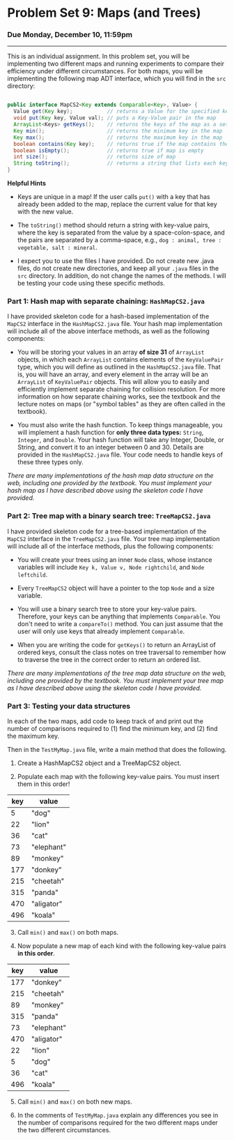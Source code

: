 # Problem Set 9: Maps (and Trees)

### Due Monday, December 10, 11:59pm

---

This is an individual assignment. In this problem set, you will be implementing two different maps and running experiments to compare their efficiency under different circumstances. For both maps, you will be implementing the following map ADT interface, which you will find in the `src` directory:

``` java

public interface MapCS2<Key extends Comparable<Key>, Value> { 
  Value get(Key key);           // returns a Value for the specified key
  void put(Key key, Value val); // puts a Key-Value pair in the map
  ArrayList<Keys> getKeys();    // returns the keys of the map as a set
  Key min();                    // returns the minimum key in the map
  Key max();                    // returns the maximum key in the map
  boolean contains(Key key);    // returns true if the map contains the key
  boolean isEmpty();            // returns true if map is empty
  int size();                   // returns size of map
  String toString();            // returns a string that lists each key-value pair, one per line
}

```

**Helpful Hints**

* Keys are unique in a map! If the user calls `put()` with a key that has already been added to the map, replace the current value for that key with the new value.

* The `toString()` method should return a string with key-value pairs, where the key is separated from the value by a space-colon-space, and the pairs are separated by a comma-space, e.g., ``dog : animal, tree : vegetable, salt : mineral``.

* I expect you to use the files I have provided. Do not create new .java files, do not create new directories, and keep all your `.java` files in the `src` directory. In addition, do not change the names of the methods. I will be testing your code using these specific methods.


### Part 1: Hash map with separate chaining: `HashMapCS2.java`
I have provided skeleton code for a hash-based implementation of the `MapCS2` interface in the `HashMapCS2.java` file. Your hash map implementation will include all of the above interface methods, as well as the following components:

* You will be storing your values in an array **of size 31** of `ArrayList` objects, in which each `ArrayList` contains elements of the `KeyValuePair` type, which you will define as outlined in the `HashMapCS2.java` file. That is, you will have an array, and every element in the array will be an `ArrayList` of `KeyValuePair` objects. This will allow you to easily and efficiently implement separate chaining for collision resolution. For more information on how separate chaining works, see the textbook and the lecture notes on maps (or "symbol tables" as they are often called in the textbook).

* You must also write the hash function. To keep things manageable, you will implement a hash function for **only three data types:** `String`, `Integer`, and `Double`. Your hash function will take any Integer, Double, or String, and convert it to an integer between 0 and 30. Details are provided in the `HashMapCS2.java` file. Your code needs to handle keys of these three types only.

*There are many implementations of the hash map data structure on the web, including one provided by the textbook. You must implement your hash map as I have described above using the skeleton code I have provided.*


### Part 2: Tree map with a binary search tree: `TreeMapCS2.java`
I have provided skeleton code for a tree-based implementation of the `MapCS2` interface in the `TreeMapCS2.java` file. Your tree map implementation will include all of the interface methods, plus the following components:

* You will create your trees using an inner `Node` class, whose instance variables will include `Key k, Value v, Node rightchild`, and `Node leftchild`.

* Every `TreeMapCS2` object will have a pointer to the top `Node` and a size variable.

* You will use a binary search tree to store your key-value pairs. Therefore, your keys can be anything that implements `Comparable`. You don't need to write a `compareTo()` method. You can just assume that the user will only use keys that already implement `Comparable`.

* When you are writing the code for `getKeys()` to return an ArrayList of ordered keys, consult the class notes on tree traversal to remember how to traverse the tree in the correct order to return an ordered list. 

*There are many implementations of the tree map data structure on the web, including one provided by the textbook. You must implement your tree map as I have described above using the skeleton code I have provided.*


### Part 3: Testing your data structures

In each of the two maps, add code to keep track of and print out the number of comparisons required to (1) find the minimum key, and (2) find the maximum key.

Then in the `TestMyMap.java` file, write a main method that does the following.

1. Create a HashMapCS2 object and a TreeMapCS2 object.

2. Populate each map with the following key-value pairs. You must insert them in this order!

| key | value |
| --- | --- |
| 5   | "dog" |
| 22  | "lion" |
| 36  | "cat" |
| 73  | "elephant" |
| 89  | "monkey" |
| 177 | "donkey" |
| 215 | "cheetah" |
| 315 | "panda" |
| 470 | "aligator" |
| 496 | "koala" |

3. Call `min()` and `max()` on both maps.

4. Now populate a new map of each kind with the following key-value pairs **in this order**.

| key | value |
| --- | --- |
| 177 | "donkey" |
| 215 | "cheetah" |
| 89  | "monkey" |
| 315 | "panda" |
| 73  | "elephant" |
| 470 | "aligator" |
| 22  | "lion" |
| 5   | "dog" |
| 36  | "cat" |
| 496 | "koala" |

5. Call `min()` and `max()` on both new maps.

6. In the comments of `TestMyMap.java` explain any differences you see in the number of comparisons required for the two different maps under the two different circumstances.


